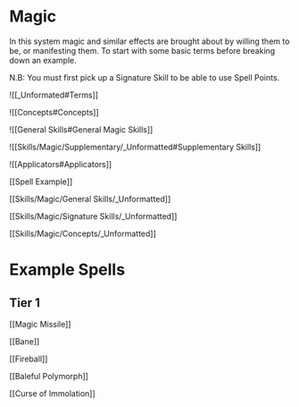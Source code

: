 # Magic

In this system magic and similar effects are brought about by willing them to be, or manifesting them. To start with some basic terms before breaking down an example.

N.B: You must first pick up a Signature Skill to be able to use Spell Points.

![[_Unformated#Terms]]

![[Concepts#Concepts]]

![[General Skills#General Magic Skills]]

![[Skills/Magic/Supplementary/_Unformatted#Supplementary Skills]]

![[Applicators#Applicators]]

[[Spell Example]]

[[Skills/Magic/General Skills/_Unformatted]]

[[Skills/Magic/Signature Skills/_Unformatted]]

[[Skills/Magic/Concepts/_Unformatted]]

# Example Spells

## Tier 1

[[Magic Missile]]

[[Bane]]

[[Fireball]]

[[Baleful Polymorph]]

[[Curse of Immolation]]